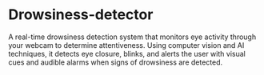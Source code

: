 # Drowsiness-detector
A real-time drowsiness detection system that monitors eye activity through your webcam to determine attentiveness. Using computer vision and AI techniques, it detects eye closure, blinks, and alerts the user with visual cues and audible alarms when signs of drowsiness are detected.
